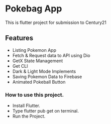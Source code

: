 # Pokebag App

This is flutter project for submission to Century21

## Features

- Listing Pokemon App
- Fetch & Request data to API using Dio
- GetX State Management
- Get CLI
- Dark & Light Mode Implements
- Saving Pokemon Data to Firebase
- Animated Pokeball Button

### How to use this project.
- Install Flutter.
- Type flutter pub get on terminal.
- Run the Project.
